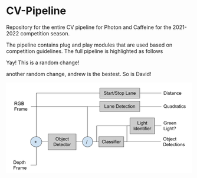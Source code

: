 # CV-Pipeline
Repository for the entire CV pipeline for Photon and Caffeine for the 2021-2022 competition season.

The pipeline contains plug and play modules that are used based on competition guidelines. The full pipeline is highlighted as follows


Yay! This is a random change!

another random change, andrew is the bestest. So is David!

![CV Pipeline Model](resources/images/pipeline_model.PNG)
